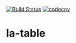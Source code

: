 [![Build Status](https://travis-ci.org/yoon-gu/la-table.svg?branch=master)](https://travis-ci.org/yoon-gu/la-table)
[![codecov](https://codecov.io/gh/yoon-gu/la-table/branch/master/graph/badge.svg)](https://codecov.io/gh/yoon-gu/la-table)

# la-table